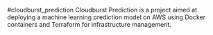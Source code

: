 #cloudburst_prediction
Cloudburst Prediction is a project aimed at deploying a machine learning prediction model on AWS using Docker containers and Terraform for infrastructure management.

